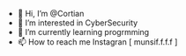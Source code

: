 - 👋 Hi, I’m @Cortian
- 👀 I’m interested in CyberSecurity
- 🌱 I’m currently learning progrmming
- 📫 How to reach me Instagran [ munsif.f.f.f ]

<!---
Cortian/Cortian is a ✨ special ✨ repository because its `README.md` (this file) appears on your GitHub profile.
You can click the Preview link to take a look at your changes.
--->
